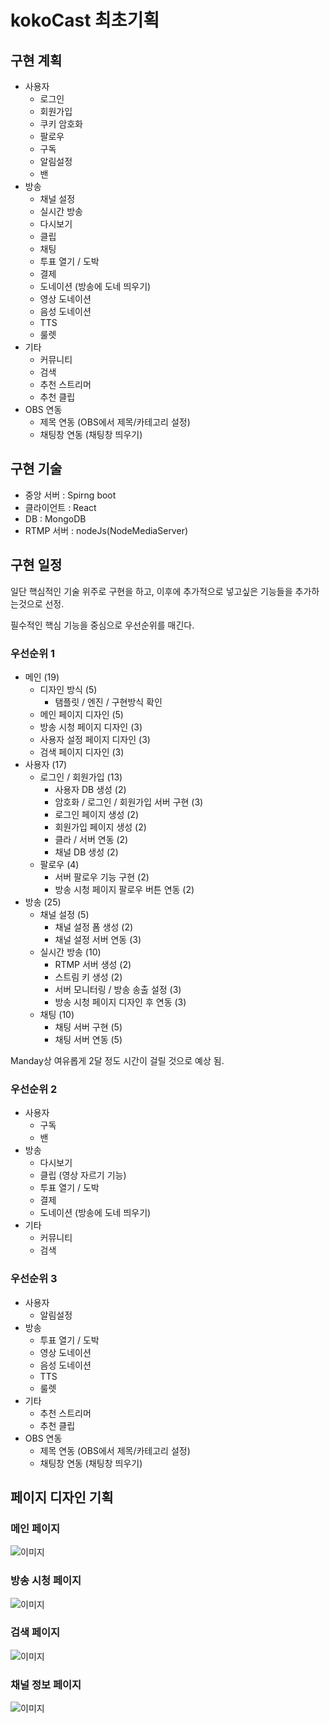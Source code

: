 # kokoCast 최초기획

## 구현 계획

- 사용자
    - 로그인
    - 회원가입
    - 쿠키 암호화
    - 팔로우
    - 구독
    - 알림설정
    - 밴
- 방송
    - 채널 설정
    - 실시간 방송
    - 다시보기
    - 클립
    - 채팅
    - 투표 열기 / 도박
    - 결제
    - 도네이션 (방송에 도네 띄우기)
    - 영상 도네이션
    - 음성 도네이션
    - TTS
    - 룰렛
- 기타
    - 커뮤니티
    - 검색
    - 추천 스트리머
    - 추천 클립
- OBS 연동
    - 제목 연동 (OBS에서 제목/카테고리 설정)
    - 채팅창 연동 (채팅창 띄우기)


## 구현 기술

- 중앙 서버 : Spirng boot
- 클라이언트 : React
- DB : MongoDB
- RTMP 서버 : nodeJs(NodeMediaServer)


## 구현 일정

일단 핵심적인 기술 위주로 구현을 하고, 이후에 추가적으로 넣고싶은 기능들을 추가하는것으로 선정.

필수적인 핵심 기능을 중심으로 우선순위를 매긴다.


### 우선순위 1
- 메인 (19)
    - 디자인 방식 (5)
        - 탬플릿 / 엔진 / 구현방식 확인
    - 메인 페이지 디자인 (5)
    - 방송 시청 페이지 디자인 (3)
    - 사용자 설정 페이지 디자인 (3)
    - 검색 페이지 디자인 (3)
- 사용자 (17)
    - 로그인 / 회원가입 (13)
        - 사용자 DB 생성 (2)
        - 암호화 / 로그인 / 회원가입 서버 구현 (3)
        - 로그인 페이지 생성 (2)
        - 회원가입 페이지 생성 (2)
        - 클라 / 서버 연동 (2)
        - 채널 DB 생성 (2)
    - 팔로우 (4)
        - 서버 팔로우 기능 구현 (2)
        - 방송 시청 페이지 팔로우 버튼 연동 (2)
- 방송 (25)
    - 채널 설정 (5)
        - 채널 설정 폼 생성 (2)
        - 채널 설정 서버 연동 (3)
    - 실시간 방송 (10)
        - RTMP 서버 생성 (2)
        - 스트림 키 생성 (2)
        - 서버 모니터링 / 방송 송출 설정 (3)
        - 방송 시청 페이지 디자인 후 연동 (3)
    - 채팅 (10)
        - 채팅 서버 구현 (5)
        - 채팅 서버 연동 (5)

Manday상 여유롭게 2달 정도 시간이 걸릴 것으로 예상 됨.

### 우선순위 2
- 사용자
    - 구독
    - 밴
- 방송
    - 다시보기
    - 클립 (영상 자르기 기능)
    - 투표 열기 / 도박
    - 결제
    - 도네이션 (방송에 도네 띄우기)
- 기타
    - 커뮤니티
    - 검색

### 우선순위 3

- 사용자
    - 알림설정
- 방송
    - 투표 열기 / 도박
    - 영상 도네이션
    - 음성 도네이션
    - TTS
    - 룰렛
- 기타
    - 추천 스트리머
    - 추천 클립
- OBS 연동
    - 제목 연동 (OBS에서 제목/카테고리 설정)
    - 채팅창 연동 (채팅창 띄우기)


## 페이지 디자인 기획

### 메인 페이지

![이미지](./img/20231230025835.png)  

### 방송 시청 페이지

![이미지](./img/20231230025844.png)  

### 검색 페이지

![이미지](./img/20231230025852.png)  

### 채널 정보 페이지

![이미지](./img/20231230025859.png)  